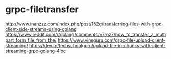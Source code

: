 # grpc-filetransfer

http://www.inanzzz.com/index.php/post/152g/transferring-files-with-grpc-client-side-streams-using-golang
https://www.reddit.com/r/golang/comments/v7rpz7/how_to_transfer_a_multipart_form_file_from_the/
https://www.vinsguru.com/grpc-file-upload-client-streaming/
https://dev.to/techschoolguru/upload-file-in-chunks-with-client-streaming-grpc-golang-4loc